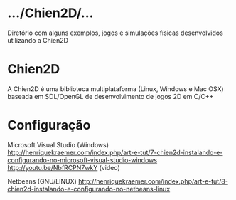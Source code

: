.../Chien2D/...
===============
Diretório com alguns exemplos, jogos e simulações físicas desenvolvidos utilizando a Chien2D

Chien2D
=======
A Chien2D é uma biblioteca multiplataforma (Linux, Windows e Mac OSX) baseada em SDL/OpenGL de desenvolvimento de jogos 2D em C/C++

Configuração
============
Microsoft Visual Studio (Windows)
http://henriquekraemer.com/index.php/art-e-tut/7-chien2d-instalando-e-configurando-no-microsoft-visual-studio-windows
http://youtu.be/NbfRCPN7wkY (video)


Netbeans (GNU/LINUX)
http://henriquekraemer.com/index.php/art-e-tut/8-chien2d-instalando-e-configurando-no-netbeans-linux
